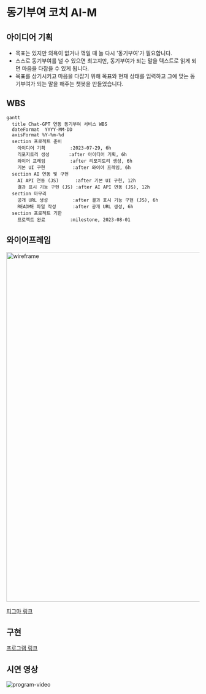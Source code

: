 # 동기부여 코치 AI-M

## 아이디어 기획
- 목표는 있지만 의욕이 없거나 꺾일 때 늘 다시 '동기부여'가 필요합니다.
- 스스로 동기부여를 낼 수 있으면 최고지만, 동기부여가 되는 말을 텍스트로 읽게 되면 마음을 다잡을 수 있게 됩니다.
- 목표를 상기시키고 마음을 다잡기 위해 목표와 현재 상태를 입력하고 그에 맞는 동기부여가 되는 말을 해주는 챗봇을 만들었습니다.

## WBS
```mermaid
gantt
  title Chat-GPT 연동 동기부여 서비스 WBS
  dateFormat  YYYY-MM-DD
  axisFormat %Y-%m-%d
  section 프로젝트 준비
    아이디어 기획         :2023-07-29, 6h
    리포지토리 생성       :after 아이디어 기획, 6h
    와이어 프레임         :after 리포지토리 생성, 6h
    기본 UI 구현          :after 와이어 프레임, 6h
  section AI 연동 및 구현
    AI API 연동 (JS)      :after 기본 UI 구현, 12h
    결과 표시 기능 구현 (JS) :after AI API 연동 (JS), 12h
  section 마무리
    공개 URL 생성         :after 결과 표시 기능 구현 (JS), 6h
    README 파일 작성      :after 공개 URL 생성, 6h
  section 프로젝트 기한
    프로젝트 완료         :milestone, 2023-08-01
```

## 와이어프레임
<img width="911" alt="wireframe" src="https://github.com/user-attachments/assets/e39dd143-bf47-42e6-9825-f68a19d53aff">

[피그마 링크](https://www.figma.com/design/pJDMri393hCWavvNmTVN0E/AIM?node-id=0-1&t=GxYUCK5Ys65OCrY9-1)

## 구현
[프로그램 링크](https://donggyu-kim1.github.io/AI-motivation/)

## 시연 영상
![program-video](https://github.com/user-attachments/assets/ed346331-566e-4d94-b4b6-9b2e90e15407)
